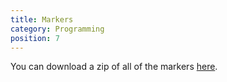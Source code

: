 ```yaml
---
title: Markers
category: Programming
position: 7
---
```

You can download a zip of all of the markers [here](/assets/markers.zip).
